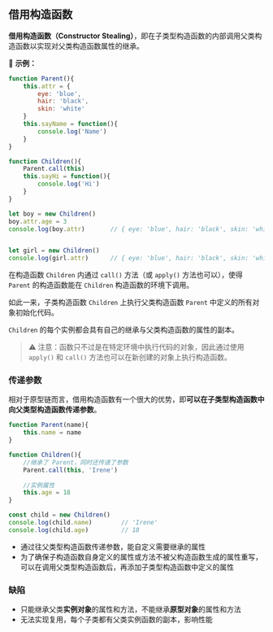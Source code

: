 ## 借用构造函数

**借用构造函数（Constructor Stealing）**，即在子类型构造函数的内部调用父类构造函数以实现对父类构造函数属性的继承。

🌰 **示例：**

```js
function Parent(){
    this.attr = {
        eye: 'blue',
        hair: 'black',
        skin: 'white'
    }
    this.sayName = function(){
		console.log('Name')
    }
}

function Children(){
	Parent.call(this)
    this.sayHi = function(){
		console.log('Hi')
	}
}

let boy = new Children()
boy.attr.age = 3
console.log(boy.attr) 		// { eye: 'blue', hair: 'black', skin: 'white', age: 3}


let girl = new Children()
console.log(girl.attr) 		// { eye: 'blue', hair: 'black', skin: 'white'}
```

在构造函数 `Children` 内通过 `call()` 方法（或 `apply()` 方法也可以），使得 `Parent` 的构造函数能在 `Children` 构造函数的环境下调用。

如此一来，子类构造函数 `Children` 上执行父类构造函数 `Parent` 中定义的所有对象初始化代码。

`Children` 的每个实例都会具有自己的继承与父类构造函数的属性的副本。

> ⚠️ 注意：函数只不过是在特定环境中执行代码的对象，因此通过使用 `apply()` 和 `call()` 方法也可以在新创建的对象上执行构造函数。

### 传递参数

相对于原型链而言，借用构造函数有一个很大的优势，即**可以在子类型构造函数中向父类型构造函数传递参数**。

```js
function Parent(name){
	this.name = name
}

function Children(){
	//继承了 Parent，同时还传递了参数
	Parent.call(this, 'Irene')
    
	//实例属性
	this.age = 18
}

const child = new Children()
console.log(child.name)        // 'Irene'
console.log(child.age)         // 18
```

* 通过往父类型构造函数传递参数，能自定义需要继承的属性
* 为了确保子构造函数自身定义的属性或方法不被父构造函数生成的属性重写，可以在调用父类型构造函数后，再添加子类型构造函数中定义的属性

### 缺陷

* 只能继承父类**实例对象**的属性和方法，不能继承**原型对象**的属性和方法
* 无法实现复用，每个子类都有父类实例函数的副本，影响性能

